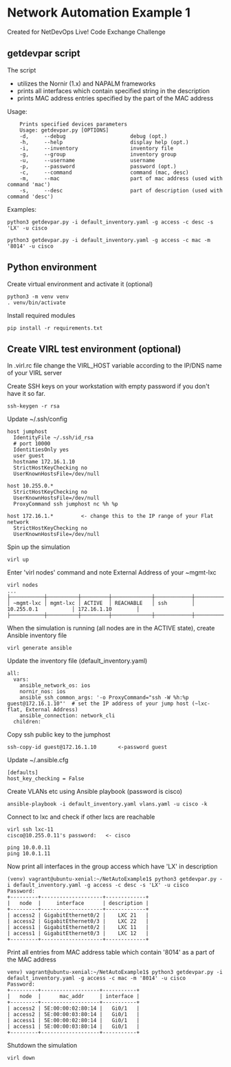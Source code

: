 
# Network Automation Example 1

Created for NetDevOps Live! Code Exchange Challenge

## getdevpar script

The script

- utilizes the Nornir (1.x) and NAPALM frameworks
- prints all interfaces which contain specified string in the description
- prints MAC address entries specified by the part of the MAC address

Usage:

```text
    Prints specified devices parameters
    Usage: getdevpar.py [OPTIONS]
    -d,     --debug                     debug (opt.)
    -h,     --help                      display help (opt.)
    -i,     --inventory                 inventory file
    -g,     --group                     inventory group
    -u,     --username                  username
    -p,     --password                  password (opt.)
    -c,     --command                   command (mac, desc)
    -m,     --mac                       part of mac address (used with command 'mac')
    -s,     --desc                      part of description (used with command 'desc')
```

Examples:

```text
python3 getdevpar.py -i default_inventory.yaml -g access -c desc -s 'LX' -u cisco

python3 getdevpar.py -i default_inventory.yaml -g access -c mac -m '8014' -u cisco
```

## Python environment

Create virtual environment and activate it (optional)

```text
python3 -m venv venv
. venv/bin/activate
```

Install required modules

```text
pip install -r requirements.txt
```

## Create VIRL test environment (optional)

In .virl.rc file change the VIRL_HOST variable according to the IP/DNS name of your VIRL server

Create SSH keys on your workstation with empty password if you don't have it so far.

```text
ssh-keygen -r rsa
```

Update ~/.ssh/config

```text
host jumphost
  IdentityFile ~/.ssh/id_rsa
  # port 10000
  IdentitiesOnly yes
  user guest
  hostname 172.16.1.10
  StrictHostKeyChecking no
  UserKnownHostsFile=/dev/null

host 10.255.0.*
  StrictHostKeyChecking no
  UserKnownHostsFile=/dev/null
  ProxyCommand ssh jumphost nc %h %p

host 172.16.1.*         <- change this to the IP range of your Flat network
  StrictHostKeyChecking no
  UserKnownHostsFile=/dev/null
```

Spin up the simulation

```text
virl up
```

Enter 'virl nodes' command and note External Address of your ~mgmt-lxc

```text
virl nodes
...
├───────────┼──────────┼─────────┼─────────────┼────────────┼──────────────────────┼────────────────────┤
│ ~mgmt-lxc │ mgmt-lxc │ ACTIVE  │ REACHABLE   │ ssh        │ 10.255.0.1           │ 172.16.1.10        │
├───────────┼──────────┼─────────┼─────────────┼────────────┼──────────────────────┼────────────────────┤
```

When the simulation is running (all nodes are in the ACTIVE state), create Ansible inventory file

```text
virl generate ansible
```

Update the inventory file (default_inventory.yaml)

```text
all:
  vars:
    ansible_network_os: ios
    nornir_nos: ios
    ansible_ssh_common_args: '-o ProxyCommand="ssh -W %h:%p guest@172.16.1.10"'  # set the IP address of your jump host (~lxc-flat, External Address)
    ansible_connection: network_cli
  children:
```

Copy ssh public key to the jumphost

```text
ssh-copy-id guest@172.16.1.10       <-password guest
```

Update ~/.ansible.cfg

```text
[defaults]
host_key_checking = False
```

Create VLANs etc using Ansible playbook (password is cisco)

```text
ansible-playbook -i default_inventory.yaml vlans.yaml -u cisco -k
```

Connect to lxc and check if other lxcs are reachable

```text
virl ssh lxc-11
cisco@10.255.0.11's password:   <- cisco

ping 10.0.0.11
ping 10.0.1.11
```

Now print all interfaces in the group access which have 'LX' in description

```text
(venv) vagrant@ubuntu-xenial:~/NetAutoExample1$ python3 getdevpar.py -i default_inventory.yaml -g access -c desc -s 'LX' -u cisco
Password:
+---------+--------------------+-------------+
|   node  |     interface      | description |
+---------+--------------------+-------------+
| access2 | GigabitEthernet0/2 |    LXC 21   |
| access2 | GigabitEthernet0/3 |    LXC 22   |
| access1 | GigabitEthernet0/2 |    LXC 11   |
| access1 | GigabitEthernet0/3 |    LXC 12   |
+---------+--------------------+-------------+
```

Print all entries from MAC address table which contain '8014' as a part of the MAC address

```text
venv) vagrant@ubuntu-xenial:~/NetAutoExample1$ python3 getdevpar.py -i default_inventory.yaml -g access -c mac -m '8014' -u cisco
Password:
+---------+-------------------+-----------+
|   node  |      mac_addr     | interface |
+---------+-------------------+-----------+
| access2 | 5E:00:00:02:80:14 |   Gi0/1   |
| access2 | 5E:00:00:03:80:14 |   Gi0/1   |
| access1 | 5E:00:00:02:80:14 |   Gi0/1   |
| access1 | 5E:00:00:03:80:14 |   Gi0/1   |
+---------+-------------------+-----------+
```

Shutdown the simulation

```text
virl down
```